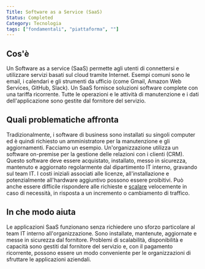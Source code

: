 ```yaml
---
Title: Software as a Service (SaaS)
Status: Completed
Category: Tecnologia
tags: ["fondamentali", "piattaforma", ""]
---
```


## Cos'è

Un Software as a service (SaaS) permette agli utenti di connettersi e utilizzare servizi basati sul cloud tramite Internet.
Esempi comuni sono le email, i calendari e gli strumenti da ufficio (come Gmail, Amazon Web Services, GitHub, Slack).
Un SaaS fornisce soluzioni software complete con una tariffa ricorrente.
Tutte le operazioni e le attività di manutenzione e i dati dell'applicazione sono gestite dal fornitore del servizio.

## Quali problematiche affronta

Tradizionalmente, i software di business sono installati su singoli computer ed è quindi richiesto un amministratore per la manutenzione e gli aggiornamenti.
Facciamo un esempio. Un'organizzazione utilizza un software on-premise per la gestione delle relazioni con i clienti (CRM). Questo software deve essere acquistato, installato, messo in sicurezza, mantenuto e aggiornato regolarmente dal dipartimento IT interno, gravando sul team IT.
I costi iniziali associati alle licenze, all'installazione e potenzialmente all'hardware aggiuntivo possono essere proibitivi.
Può anche essere difficile rispondere alle richieste e [scalare](/it/scalability/) velocemente in caso di necessità, in risposta a un incremento o cambiamento di traffico.

## In che modo aiuta

Le applicazioni SaaS funzionano senza richiedere uno sforzo particolare al team IT interno all'organizzazione.
Sono installate, mantenute, aggiornate e messe in sicurezza dal fornitore.
Problemi di scalabilità, disponibilità e capacità sono gestiti dal fornitore del servizio e, con il pagamento ricorrente, possono essere un modo conveniente per le organizzazioni di sfruttare le applicazioni aziendali.
